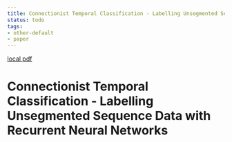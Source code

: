 ```yaml
---
title: Connectionist Temporal Classification - Labelling Unsegmented Sequence Data with Recurrent Neural Networks
status: todo
tags:
- other-default
- paper
---
```


[local pdf](../../../pdfs/Connectionist%20Temporal%20Classification%20-%20Labelling%20Unsegmented%20Sequence%20Data%20with%20Recurrent%20Neural%20Networks.pdf)

# Connectionist Temporal Classification - Labelling Unsegmented Sequence Data with Recurrent Neural Networks
